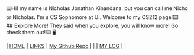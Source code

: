 
<br>
⌨️Hi! my name is Nicholas Jonathan Kinandana, but you can call me Nicho or Nicholas. I'm a CS Sophomore at UI. Welcome to my OS212 page!⌨️

<br>
## Explore More!
They said when you explore, you will know more! Go check them out!⌨️ 🖥

| [HOME](https://nichoje.github.io/os212/) | [LINKS](links.md) | [My Github Repo](https://github.com/nichoje/os212) |
| | [MY LOG](https://nichoje.github.io/os212/TXT/mylog.txt) | |




